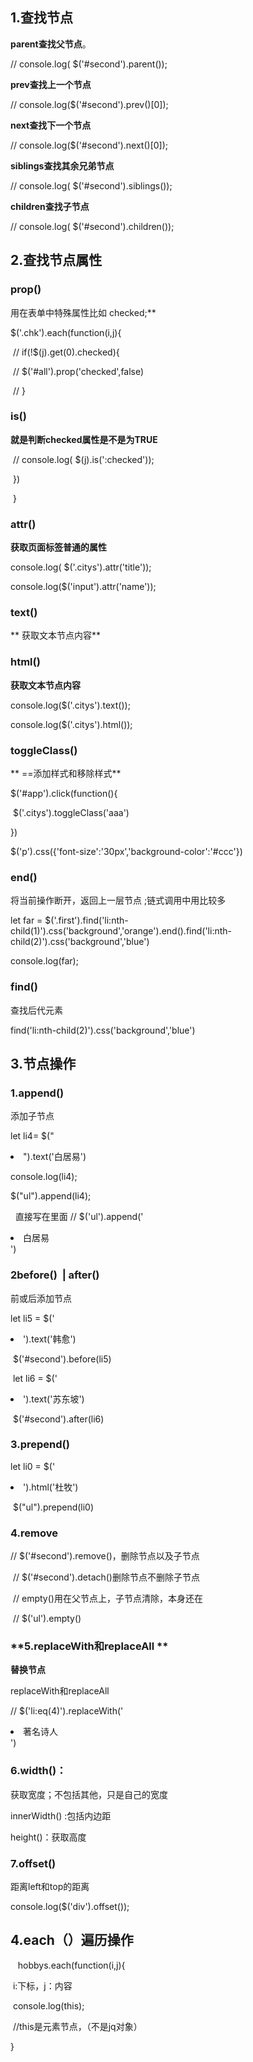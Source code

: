 ## 1.查找节点

**parent查找父节点**。

//   console.log( $('#second').parent()); 

**prev查找上一个节点**

//   console.log($('#second').prev()[0]);

**next查找下一个节点**

//   console.log($('#second').next()[0]);

**siblings查找其余兄弟节点**

//  console.log( $('#second').siblings());

**children查找子节点**

//  console.log( $('#second').children());

## 2.查找节点属性

###  prop()

用在表单中特殊属性比如 checked;** 

   $('.chk').each(function(i,j){

​          // if(!$(j).get(0).checked){

​          //   $('#all').prop('checked',false)

​          // }

### **is()**

**就是判断checked属性是不是为TRUE**

​        //  console.log( $(j).is(':checked'));

​        })

​      }

### **attr()**

**获取页面标签普通的属性** 

 console.log( $('.citys').attr('title')); 

  console.log($('input').attr('name'));  



###  text()

** 获取文本节点内容**

###  html() 

**获取文本节点内容**

 console.log($('.citys').text()); 

 console.log($('.citys').html()); 



### **toggleClass()**

** ==添加样式和移除样式** 

$('#app').click(function(){

​    $('.citys').toggleClass('aaa')

})

$('p').css({'font-size':'30px','background-color':'#ccc'})

### **end()**

将当前操作断开，返回上一层节点 ;链式调用中用比较多 

 let far =  $('.first').find('li:nth-child(1)').css('background','orange').end().find('li:nth-child(2)').css('background','blue')

console.log(far);

### **find()**

查找后代元素

find('li:nth-child(2)').css('background','blue') 







## 3.节点操作

### 1.append()

添加子节点

 let li4= $("<li>").text('白居易')

 console.log(li4);

 $("ul").append(li4);



  直接写在里面 // $('ul').append('<li>白居易</li>') 

### 2before()  | after()

前或后添加节点

  let li5 = $('<li>').text('韩愈')

​    $('#second').before(li5)

​    let li6 = $('<li>').text('苏东坡')

​    $('#second').after(li6)

### **3.prepend()** 

let li0 = $('<li>').html('杜牧')

​    $("ul").prepend(li0) 

### **4.remove**

  // $('#second').remove()，删除节点以及子节点

​    // $('#second').detach()删除节点不删除子节点

​    // empty()用在父节点上，子节点清除，本身还在

​    // $('ul').empty()

### **5.replaceWith和replaceAll **

**替换节点** 

replaceWith和replaceAll 

// $('li:eq(4)').replaceWith('<li>著名诗人</li>')



### 6.**width()**：

获取宽度；不包括其他，只是自己的宽度

 innerWidth() :包括内边距

 height()：获取高度

### **7.offset()** 

距离left和top的距离

console.log($('div').offset()); 

## 4.each（）遍历操作

   hobbys.each(function(i,j){  

​	i:下标，j：内容 

​    console.log(this); 

​    //this是元素节点，（不是jq对象）

}








